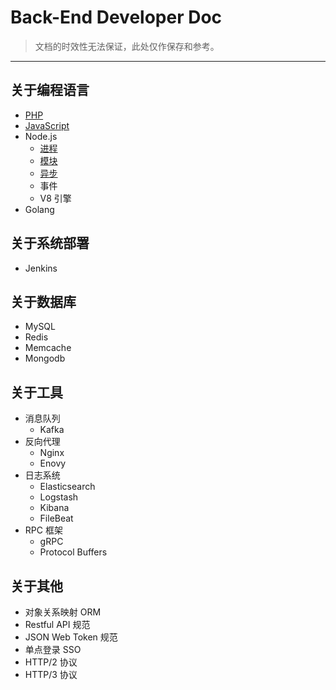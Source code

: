 # Back-End Developer Doc

> 文档的时效性无法保证，此处仅作保存和参考。

---

## 关于编程语言

- [PHP](https://github.com/niklaus0823/doc/blob/master/language/PHP.md)
- [JavaScript](https://github.com/niklaus0823/doc/blob/master/language/JavaScript.md)
- Node.js
  - [进程](https://github.com/niklaus0823/doc/blob/master/language/Node.js-Process.md)
  - [模块](https://github.com/niklaus0823/doc/blob/master/language/Node.js-Module.md)
  - [异步](https://github.com/niklaus0823/doc/blob/master/language/Node.js-Async.md)
  - 事件
  - V8 引擎
- Golang

## 关于系统部署

- Jenkins

## 关于数据库

- MySQL
- Redis
- Memcache
- Mongodb

## 关于工具

- 消息队列
  - Kafka
- 反向代理
  - Nginx
  - Enovy
- 日志系统
  - Elasticsearch
  - Logstash
  - Kibana
  - FileBeat
- RPC 框架
  - gRPC
  - Protocol Buffers

## 关于其他

- 对象关系映射 ORM
- Restful API 规范
- JSON Web Token 规范
- 单点登录 SSO
- HTTP/2 协议
- HTTP/3 协议

